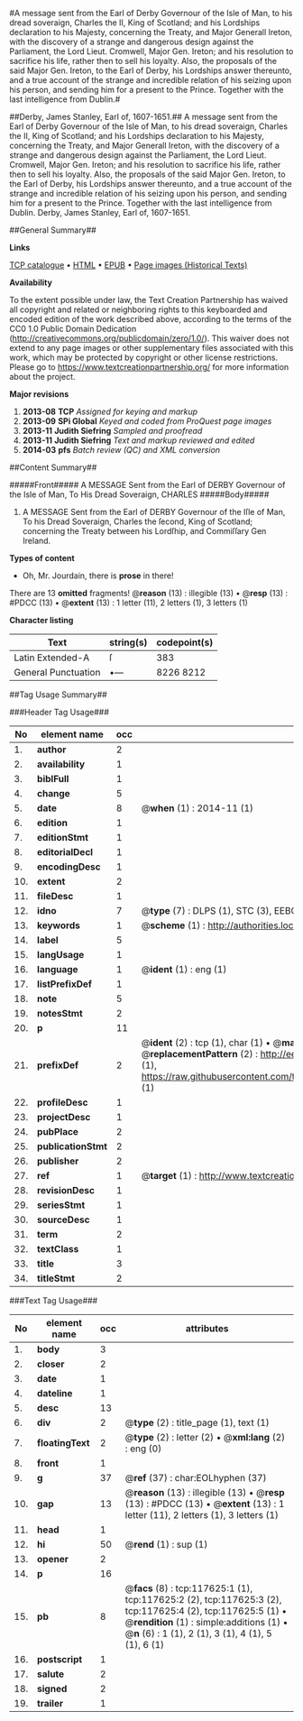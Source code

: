 #A message sent from the Earl of Derby Governour of the Isle of Man, to his dread soveraign, Charles the II, King of Scotland; and his Lordships declaration to his Majesty, concerning the Treaty, and Major Generall Ireton, with the discovery of a strange and dangerous design against the Parliament, the Lord Lieut. Cromwell, Major Gen. Ireton; and his resolution to sacrifice his life, rather then to sell his loyalty. Also, the proposals of the said Major Gen. Ireton, to the Earl of Derby, his Lordships answer thereunto, and a true account of the strange and incredible relation of his seizing upon his person, and sending him for a present to the Prince. Together with the last intelligence from Dublin.#

##Derby, James Stanley, Earl of, 1607-1651.##
A message sent from the Earl of Derby Governour of the Isle of Man, to his dread soveraign, Charles the II, King of Scotland; and his Lordships declaration to his Majesty, concerning the Treaty, and Major Generall Ireton, with the discovery of a strange and dangerous design against the Parliament, the Lord Lieut. Cromwell, Major Gen. Ireton; and his resolution to sacrifice his life, rather then to sell his loyalty. Also, the proposals of the said Major Gen. Ireton, to the Earl of Derby, his Lordships answer thereunto, and a true account of the strange and incredible relation of his seizing upon his person, and sending him for a present to the Prince. Together with the last intelligence from Dublin.
Derby, James Stanley, Earl of, 1607-1651.

##General Summary##

**Links**

[TCP catalogue](http://www.ota.ox.ac.uk/tcp/)  • 
[HTML](http://tei.it.ox.ac.uk/tcp/Texts-HTML/free/A81/A81328.html)  • 
[EPUB](http://tei.it.ox.ac.uk/tcp/Texts-EPUB/free/A81/A81328.epub) • 
[Page images (Historical Texts)](https://historicaltexts.jisc.ac.uk/eebo-99865385e)

**Availability**

To the extent possible under law, the Text Creation Partnership has waived all copyright and related or neighboring rights to this keyboarded and encoded edition of the work described above, according to the terms of the CC0 1.0 Public Domain Dedication (http://creativecommons.org/publicdomain/zero/1.0/). This waiver does not extend to any page images or other supplementary files associated with this work, which may be protected by copyright or other license restrictions. Please go to https://www.textcreationpartnership.org/ for more information about the project.

**Major revisions**

1. __2013-08__ __TCP__ *Assigned for keying and markup*
1. __2013-09__ __SPi Global__ *Keyed and coded from ProQuest page images*
1. __2013-11__ __Judith Siefring__ *Sampled and proofread*
1. __2013-11__ __Judith Siefring__ *Text and markup reviewed and edited*
1. __2014-03__ __pfs__ *Batch review (QC) and XML conversion*

##Content Summary##

#####Front#####
A MESSAGE Sent from the Earl of DERBY Governour of the Isle of Man, To His Dread Soveraign, CHARLES 
#####Body#####

1. A MESSAGE Sent from the Earl of DERBY Governour of the Iſle of Man, To his Dread Soveraign, Charles the ſecond, King of Scotland; concerning the Treaty between his Lordſhip, and Commiſſary Gen Ireland.

**Types of content**

  * Oh, Mr. Jourdain, there is **prose** in there!

There are 13 **omitted** fragments! 
 @__reason__ (13) : illegible (13)  •  @__resp__ (13) : #PDCC (13)  •  @__extent__ (13) : 1 letter (11), 2 letters (1), 3 letters (1)

**Character listing**


|Text|string(s)|codepoint(s)|
|---|---|---|
|Latin Extended-A|ſ|383|
|General Punctuation|•—|8226 8212|

##Tag Usage Summary##

###Header Tag Usage###

|No|element name|occ|attributes|
|---|---|---|---|
|1.|__author__|2||
|2.|__availability__|1||
|3.|__biblFull__|1||
|4.|__change__|5||
|5.|__date__|8| @__when__ (1) : 2014-11 (1)|
|6.|__edition__|1||
|7.|__editionStmt__|1||
|8.|__editorialDecl__|1||
|9.|__encodingDesc__|1||
|10.|__extent__|2||
|11.|__fileDesc__|1||
|12.|__idno__|7| @__type__ (7) : DLPS (1), STC (3), EEBO-CITATION (1), PROQUEST (1), VID (1)|
|13.|__keywords__|1| @__scheme__ (1) : http://authorities.loc.gov/ (1)|
|14.|__label__|5||
|15.|__langUsage__|1||
|16.|__language__|1| @__ident__ (1) : eng (1)|
|17.|__listPrefixDef__|1||
|18.|__note__|5||
|19.|__notesStmt__|2||
|20.|__p__|11||
|21.|__prefixDef__|2| @__ident__ (2) : tcp (1), char (1)  •  @__matchPattern__ (2) : ([0-9\-]+):([0-9IVX]+) (1), (.+) (1)  •  @__replacementPattern__ (2) : http://eebo.chadwyck.com/downloadtiff?vid=$1&page=$2 (1), https://raw.githubusercontent.com/textcreationpartnership/Texts/master/tcpchars.xml#$1 (1)|
|22.|__profileDesc__|1||
|23.|__projectDesc__|1||
|24.|__pubPlace__|2||
|25.|__publicationStmt__|2||
|26.|__publisher__|2||
|27.|__ref__|1| @__target__ (1) : http://www.textcreationpartnership.org/docs/. (1)|
|28.|__revisionDesc__|1||
|29.|__seriesStmt__|1||
|30.|__sourceDesc__|1||
|31.|__term__|2||
|32.|__textClass__|1||
|33.|__title__|3||
|34.|__titleStmt__|2||


###Text Tag Usage###

|No|element name|occ|attributes|
|---|---|---|---|
|1.|__body__|3||
|2.|__closer__|2||
|3.|__date__|1||
|4.|__dateline__|1||
|5.|__desc__|13||
|6.|__div__|2| @__type__ (2) : title_page (1), text (1)|
|7.|__floatingText__|2| @__type__ (2) : letter (2)  •  @__xml:lang__ (2) : eng (0)|
|8.|__front__|1||
|9.|__g__|37| @__ref__ (37) : char:EOLhyphen (37)|
|10.|__gap__|13| @__reason__ (13) : illegible (13)  •  @__resp__ (13) : #PDCC (13)  •  @__extent__ (13) : 1 letter (11), 2 letters (1), 3 letters (1)|
|11.|__head__|1||
|12.|__hi__|50| @__rend__ (1) : sup (1)|
|13.|__opener__|2||
|14.|__p__|16||
|15.|__pb__|8| @__facs__ (8) : tcp:117625:1 (1), tcp:117625:2 (2), tcp:117625:3 (2), tcp:117625:4 (2), tcp:117625:5 (1)  •  @__rendition__ (1) : simple:additions (1)  •  @__n__ (6) : 1 (1), 2 (1), 3 (1), 4 (1), 5 (1), 6 (1)|
|16.|__postscript__|1||
|17.|__salute__|2||
|18.|__signed__|2||
|19.|__trailer__|1||

